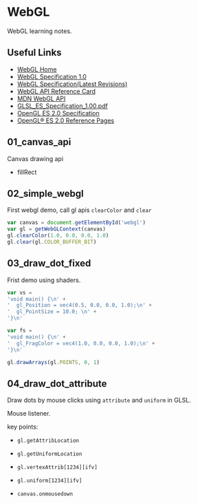 # WebGL

WebGL learning notes.

## Useful Links

- [WebGL Home](https://www.khronos.org/webgl/)
- [WebGL Specification 1.0](https://www.khronos.org/registry/webgl/specs/1.0/)
- [WebGL Specification(Latest Revisions)](https://www.khronos.org/registry/webgl/specs/latest/)
- [WebGL API Reference Card](http://www.khronos.org/files/webgl/webgl-reference-card-1_0.pdf)
- [MDN WebGL API](https://developer.mozilla.org/en-US/docs/Web/API/WebGL_API)
- [GLSL_ES_Specification_1.00.pdf](https://www.khronos.org/registry/OpenGL/specs/es/2.0/)
- [OpenGL ES 2.0 Specification](http://www.khronos.org/registry/gles/specs/es/2.0/)
- [OpenGL® ES 2.0 Reference Pages](https://www.khronos.org/registry/OpenGL-Refpages/es2.0/)


## 01_canvas_api

Canvas drawing api

- fillRect

## 02_simple_webgl

First webgl demo, call gl apis `clearColor` and `clear`

```js
var canvas = document.getElementById('webgl')
var gl = getWebGLContext(canvas)
gl.clearColor(1.0, 0.0, 0.0, 1.0)
gl.clear(gl.COLOR_BUFFER_BIT)
```

## 03_draw_dot_fixed

Frist demo using shaders. 

```js
var vs = 
'void main() {\n' +
'  gl_Position = vec4(0.5, 0.0, 0.0, 1.0);\n' +
'  gl_PointSize = 10.0; \n' +
'}\n'

var fs = 
'void main() {\n' +
'  gl_FragColor = vec4(1.0, 0.0, 0.0, 1.0);\n' +
'}\n'

gl.drawArrays(gl.POINTS, 0, 1)
```

## 04_draw_dot_attribute

Draw dots by mouse clicks using `attribute` and `uniform` in GLSL.
 
Mouse listener.

key points:

- `gl.getAttribLocation`

- `gl.getUniformLocation`

- `gl.vertexAttrib[1234][ifv]`

- `gl.uniform[1234][ifv]`

- `canvas.onmousedown`





